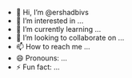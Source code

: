 - 👋 Hi, I’m @ershadbivs
- 👀 I’m interested in ...
- 🌱 I’m currently learning ...
- 💞️ I’m looking to collaborate on ...
- 📫 How to reach me ...
- 😄 Pronouns: ...
- ⚡ Fun fact: ...

<!---
ershadbivs/ershadbivs is a ✨ special ✨ repository because its `README.md` (this file) appears on your GitHub profile.
You can click the Preview link to take a look at your changes.
--->

